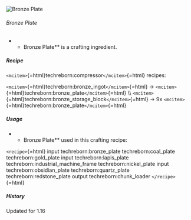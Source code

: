 ![Bronze Plate](/mods/techreborn/bronze_plate.png)

###### Bronze Plate

-   -   Bronze Plate** is a crafting ingredient.

##### Recipe

`<mcitem>`{=html}techreborn:compressor`</mcitem>`{=html} recipes:

`<mcitem>`{=html}techreborn:bronze_ingot`</mcitem>`{=html} -\>
`<mcitem>`{=html}techreborn:bronze_plate`</mcitem>`{=html} \\\\
`<mcitem>`{=html}techreborn:bronze_storage_block`</mcitem>`{=html} -\>
9x `<mcitem>`{=html}techreborn:bronze_plate`</mcitem>`{=html}

##### Usage

-   -   Bronze Plate** used in this crafting recipe:

`<recipe>`{=html} input techreborn:bronze_plate techreborn:coal_plate
techreborn:gold_plate input techreborn:lapis_plate
techreborn:industrial_machine_frame techreborn:nickel_plate input
techreborn:obsidian_plate techreborn:quartz_plate
techreborn:redstone_plate output techreborn:chunk_loader
`</recipe>`{=html}

##### History

Updated for 1.16

